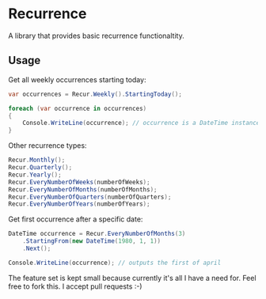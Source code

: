 # Recurrence

A library that provides basic recurrence functionaltity.

## Usage

Get all weekly occurrences starting today:

```csharp
var occurrences = Recur.Weekly().StartingToday();

foreach (var occurrence in occurrences)
{
    Console.WriteLine(occurrence); // occurrence is a DateTime instance
}
```

Other recurrence types:

```csharp
Recur.Monthly();
Recur.Quarterly();
Recur.Yearly();
Recur.EveryNumberOfWeeks(numberOfWeeks);
Recur.EveryNumberOfMonths(numberOfMonths);
Recur.EveryNumberOfQuarters(numberOfQuarters);
Recur.EveryNumberOfYears(numberOfYears);
```

Get first occurrence after a specific date:

```csharp
DateTime occurrence = Recur.EveryNumberOfMonths(3)
	.StartingFrom(new DateTime(1980, 1, 1))
	.Next();

Console.WriteLine(occurrence); // outputs the first of april
```

The feature set is kept small because currently it's all I have a need for. Feel free to fork this. I accept pull requests :-)
